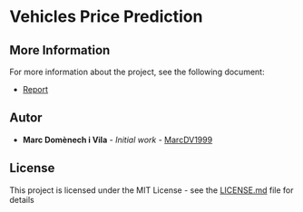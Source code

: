 # Vehicles Price Prediction

## More Information

For more information about the project, see the following document: 

- [Report](https://github.com/MarcDV1999/Vehicles-Price-Predictions/blob/main/Report.pdf)

## Autor

- **Marc Domènech i Vila** - *Initial work* - [MarcDV1999](https://github.com/MarcDV1999)

## License

This project is licensed under the MIT License - see the [LICENSE.md](https://github.com/MarcDV1999/Vehicles-Price-Predictions/blob/main/LICENSE) file for details

